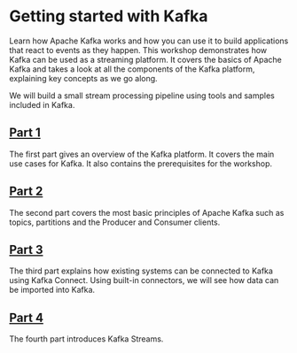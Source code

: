 # Getting started with Kafka

Learn how Apache Kafka works and how you can use it to build applications that react to events as they happen. This workshop demonstrates how Kafka can be used as a streaming platform. It covers the basics of Apache Kafka and takes a look at all the components of the Kafka platform, explaining key concepts as we go along.

We will build a small stream processing pipeline using tools and samples included in Kafka.


## [Part 1](./part1/README.md)

The first part gives an overview of the Kafka platform. It covers the main use cases for Kafka. It also contains the prerequisites for the workshop.

## [Part 2](./part2/README.md)

The second part covers the most basic principles of Apache Kafka such as topics, partitions and the Producer and Consumer clients.

## [Part 3](./part3/README.md)

The third part explains how existing systems can be connected to Kafka using Kafka Connect. Using built-in connectors, we will see how data can be imported into Kafka.

## [Part 4](./part4/README.md)

The fourth part introduces Kafka Streams.
